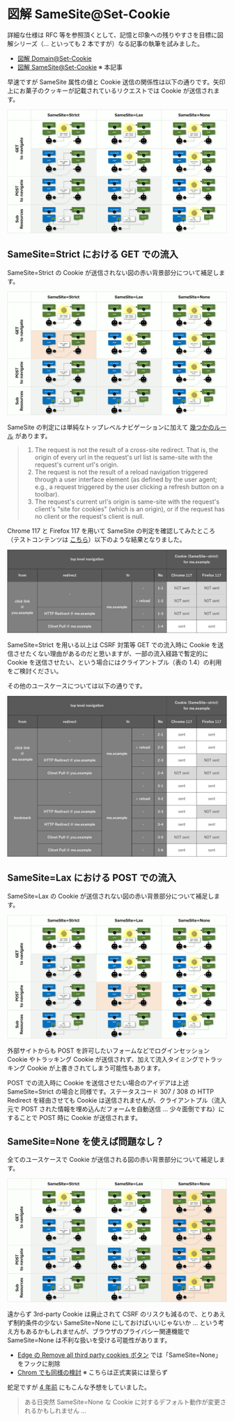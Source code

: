 # 図解 SameSite@Set-Cookie

詳細な仕様は RFC 等を参照頂くとして、記憶と印象への残りやすさを目標に図解シリーズ（… といっても 2 本ですが）なる記事の執筆を試みました。

- [図解 Domain@Set-Cookie](https://github.com/nakayama-kazuki/202x/tree/main/Cookie/Domain)
- [図解 SameSite@Set-Cookie](https://github.com/nakayama-kazuki/202x/tree/main/Cookie/SameSite) ※ 本記事

早速ですが SameSite 属性の値と Cookie 送信の関係性は以下の通りです。矢印上にお菓子のクッキーが記載されているリクエストでは Cookie が送信されます。

<img src='https://raw.githubusercontent.com/nakayama-kazuki/202x/main/Cookie/SameSite/img1.png' />

## SameSite=Strict における GET での流入

SameSite=Strict の Cookie が送信されない図の赤い背景部分について補足します。

<img src='https://raw.githubusercontent.com/nakayama-kazuki/202x/main/Cookie/SameSite/img2.png' />

SameSite の判定には単純なトップレベルナビゲーションに加えて [幾つかのルール](https://datatracker.ietf.org/doc/html/draft-ietf-httpbis-rfc6265bis#section-5.2) があります。

> 1. The request is not the result of a cross-site redirect. That is, the origin of every url in the request's url list is same-site with the request's current url's origin.
> 2. The request is not the result of a reload navigation triggered through a user interface element (as defined by the user agent; e.g., a request triggered by the user clicking a refresh button on a toolbar).
> 3. The request's current url's origin is same-site with the request's client's "site for cookies" (which is an origin), or if the request has no client or the request's client is null.

Chrome 117 と Firefox 117 を用いて SameSite の判定を確認してみたところ（テストコンテンツは [こちら](https://github.com/nakayama-kazuki/202x/tree/main/Cookie/SameSite/test)）以下のような結果となりました。

<img src='https://raw.githubusercontent.com/nakayama-kazuki/202x/main/Cookie/SameSite/strict-1.png' />

SameSite=Strict を用いる以上は CSRF 対策等 GET での流入時に Cookie を送信させたくない理由があるのだと思いますが、一部の流入経路で暫定的に Cookie を送信させたい、という場合にはクライアントプル（表の 1.4）の利用をご検討ください。

その他のユースケースについては以下の通りです。

<img src='https://raw.githubusercontent.com/nakayama-kazuki/202x/main/Cookie/SameSite/strict-2.png' />

## SameSite=Lax における POST での流入

SameSite=Lax の Cookie が送信されない図の赤い背景部分について補足します。

<img src='https://raw.githubusercontent.com/nakayama-kazuki/202x/main/Cookie/SameSite/img3.png' />

外部サイトからも POST を許可したいフォームなどでログインセッション Cookie やトラッキング Cookie が送信されず、加えて流入タイミングでトラッキング Cookie が上書きされてしまう可能性もあります。

POST での流入時に Cookie を送信させたい場合のアイデアは上述 SameSite=Strict の場合と同様です。ステータスコード 307 / 308 の HTTP Redirect を経由させても Cookie は送信されませんが、クライアントプル（流入元で POST された情報を埋め込んだフォームを自動送信 … 少々面倒ですね）にすることで POST 時に Cookie が送信されます。

## SameSite=None を使えば問題なし？

全てのユースケースで Cookie が送信される図の赤い背景部分について補足します。

<img src='https://raw.githubusercontent.com/nakayama-kazuki/202x/main/Cookie/SameSite/img4.png' />

遠からず 3rd-party Cookie は廃止されて CSRF のリスクも減るので、とりあえず制約条件の少ない SameSite=None にしておけばいいじゃないか … という考え方もあるかもしれませんが、ブラウザのプライバシー関連機能で SameSite=None は不利な扱いを受ける可能性があります。

- [Edge の Remove all third party cookies ボタン](https://blogs.windows.com/msedgedev/2021/01/21/edge-88-privacy/) では「SameSite=None」をフックに削除
- [Chrom でも同様の検討](https://techdows.com/2019/10/google-chrome-canary-now-lets-you-remove-all-third-party-cookies.html) ※ こちらは正式実装には至らず

蛇足ですが [4 年前](https://www.techscore.com/blog/2019/07/26/samesite/) にもこんな予想をしていました。

> ある日突然 SameSite=None な Cookie に対するデフォルト動作が変更されるかもしれません …

